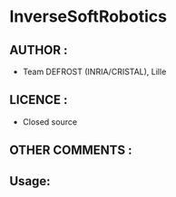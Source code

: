 # InverseSoftRobotics

## AUTHOR :
 - Team DEFROST (INRIA/CRISTAL), Lille

## LICENCE :
 - Closed source

## OTHER COMMENTS :

## Usage:
<RequiredPlugin name="SoftRobots">

<RequiredPlugin name="SoftRobots.Utilities">
<RequiredPlugin name="SoftRobots.Controller">
<RequiredPlugin name="SoftRobots.Constraint.Actuators">
<RequiredPlugin name="SoftRobots.Constraint.Effectors">
<RequiredPlugin name="SoftRobots.Constraint.Sensors">
<RequiredPlugin name="SoftRobots.ForceField">

<RequiredPlugin name="SoftRobots.Inverse">
